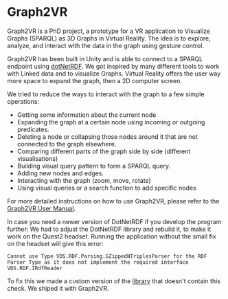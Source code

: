 # Graph2VR

Graph2VR is a PhD project, a prototype for a VR application to Visualize Graphs (SPARQL) as 3D Graphs in Virtual Reality.
The idea is to explore, analyze, and interact with the data in the graph using gesture control.

Graph2VR has been built in Unity and is able to connect to a SPARQL endpoint using [dotNetRDF](https://dotnetrdf.org/).
We got inspired by many different tools to work with Linked data and to visualize Graphs.
Virtual Reality offers the user way more space to expand the graph, then a 2D computer screen.

We tried to reduce the ways to interact with the graph to a few simple operations:
- Getting some information about the current node
- Expanding the graph at a certain node using incoming or outgoing predicates.
- Deleting a node or collapsing those nodes around it that are not connected to the graph elsewhere.
- Comparing different parts of the graph side by side (different visualisations)
- Building visual query pattern to form a SPARQL query.
- Adding new nodes and edges.
- Interacting with the graph (zoom, move, rotate) 
- Using visual queries or a search function to add specific nodes

For more detailed instructions on how to use Graph2VR, please refer to the [Graph2VR User Manual](https://github.com/PjotrSvetachov/Graph2VR/blob/master/Graph2VR_User_manual.pdf).



In case you need a newer version of DotNetRDF if you develop the program further:
We had to adjust the DotNetRDF library and rebuild it, to make it work on the Quest2 headset.
Running the application without the small fix on the headset will give this error:

`Cannot use Type VDS.RDF.Parsing.GZippedNTriplesParser for the RDF Parser Type as it does not implement the required interface VDS.RDF.IRdfReader`

To fix this we made a custom version of the [library](https://github.com/dotnetrdf/dotnetrdf/blame/main/Libraries/dotNetRdf/Core/MimeTypeDefinition.cs#L398) that doesn't contain this check. We shiped it with Graph2VR.
